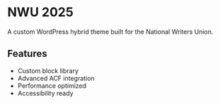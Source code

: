 # NWU 2025

A custom WordPress hybrid theme built for the National Writers Union.

## Features
- Custom block library
- Advanced ACF integration
- Performance optimized
- Accessibility ready


